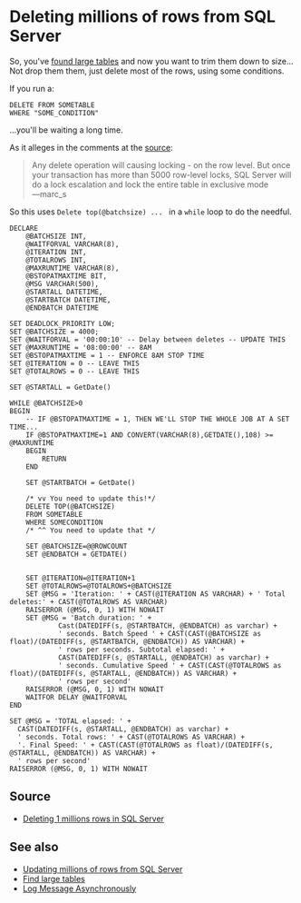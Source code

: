 # Deleting millions of rows from SQL Server


So, you've [found large tables](.\find_large_tables.md) and now you want to trim them down to size... Not drop them them, just delete most of the rows, using some conditions.

If you run a:

    DELETE FROM SOMETABLE
    WHERE "SOME_CONDITION"

...you'll be waiting a long time.

As it alleges in the comments at the [source](http://stackoverflow.com/questions/24785439/deleting-1-millions-rows-in-sql-server):

> Any delete operation will causing locking - on the row level. But once your transaction has more than 5000 row-level locks, SQL Server will do a lock escalation and lock the entire table in exclusive mode<br />&mdash;marc_s


So this uses `Delete top(@batchsize) ... ` in a `while` loop to do the needful.

	DECLARE
		@BATCHSIZE INT,
		@WAITFORVAL VARCHAR(8),
		@ITERATION INT,
		@TOTALROWS INT,
		@MAXRUNTIME VARCHAR(8),
		@BSTOPATMAXTIME BIT,
		@MSG VARCHAR(500),
		@STARTALL DATETIME,
		@STARTBATCH DATETIME,
		@ENDBATCH DATETIME

	SET DEADLOCK_PRIORITY LOW;
	SET @BATCHSIZE = 4000;
	SET @WAITFORVAL = '00:00:10' -- Delay between deletes -- UPDATE THIS
	SET @MAXRUNTIME = '08:00:00' -- 8AM
	SET @BSTOPATMAXTIME = 1 -- ENFORCE 8AM STOP TIME
	SET @ITERATION = 0 -- LEAVE THIS
	SET @TOTALROWS = 0 -- LEAVE THIS

	SET @STARTALL = GetDate()

	WHILE @BATCHSIZE>0
	BEGIN
		-- IF @BSTOPATMAXTIME = 1, THEN WE'LL STOP THE WHOLE JOB AT A SET TIME...
		IF @BSTOPATMAXTIME=1 AND CONVERT(VARCHAR(8),GETDATE(),108) >= @MAXRUNTIME
		BEGIN
			RETURN
		END

		SET @STARTBATCH = GetDate()

		/* vv You need to update this!*/
		DELETE TOP(@BATCHSIZE)
		FROM SOMETABLE
		WHERE SOMECONDITION
		/* ^^ You need to update that */

		SET @BATCHSIZE=@@ROWCOUNT
		SET @ENDBATCH = GETDATE()


		SET @ITERATION=@ITERATION+1
		SET @TOTALROWS=@TOTALROWS+@BATCHSIZE
		SET @MSG = 'Iteration: ' + CAST(@ITERATION AS VARCHAR) + ' Total deletes:' + CAST(@TOTALROWS AS VARCHAR)
		RAISERROR (@MSG, 0, 1) WITH NOWAIT
		SET @MSG = 'Batch duration: ' +
				Cast(DATEDIFF(s, @STARTBATCH, @ENDBATCH) as varchar) +
				' seconds. Batch Speed ' + CAST(CAST(@BATCHSIZE as float)/(DATEDIFF(s, @STARTBATCH, @ENDBATCH)) AS VARCHAR) +
				' rows per seconds. Subtotal elapsed: ' +
				CAST(DATEDIFF(s, @STARTALL, @ENDBATCH) as varchar) +
				' seconds. Cumulative Speed ' + CAST(CAST(@TOTALROWS as float)/(DATEDIFF(s, @STARTALL, @ENDBATCH)) AS VARCHAR) +
				' rows per second'
		RAISERROR (@MSG, 0, 1) WITH NOWAIT
		WAITFOR DELAY @WAITFORVAL
	END

	SET @MSG = 'TOTAL elapsed: ' +
	  CAST(DATEDIFF(s, @STARTALL, @ENDBATCH) as varchar) +
	  ' seconds. Total rows: ' + CAST(@TOTALROWS AS VARCHAR) +
	  '. Final Speed: ' + CAST(CAST(@TOTALROWS as float)/(DATEDIFF(s, @STARTALL, @ENDBATCH)) AS VARCHAR) +
	  ' rows per second'
	RAISERROR (@MSG, 0, 1) WITH NOWAIT



## Source

 * [Deleting 1 millions rows in SQL Server](http://stackoverflow.com/questions/24785439/deleting-1-millions-rows-in-sql-server)

## See also

 * [Updating millions of rows from SQL Server](update_millions_of_rows.md)
 * [Find large tables](.\find_large_tables.md)
 * [Log Message Asynchronously](.\Log_Message_During_LongRunning_Proc.md)